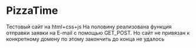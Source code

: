 # PizzaTime
Тестовый сайт на html+css+js
На половину реализована функция отправки заявки на E-mail с помощью GET_POST. Но сайт не привязан к конкретному домену по этому закончить до конца не удалось
